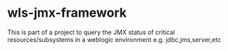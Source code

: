 # wls-jmx-framework
This is part of a project to query the JMX status of critical resources/subsystems in a weblogic environment e.g. jdbc,jms,server,etc
